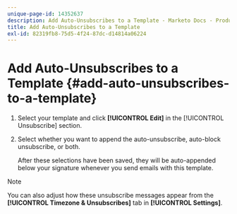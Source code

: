```yaml
---
unique-page-id: 14352637
description: Add Auto-Unsubscribes to a Template - Marketo Docs - Product Documentation
title: Add Auto-Unsubscribes to a Template
exl-id: 82319fb8-75d5-4f24-87dc-d14814a06224
---
```

# Add Auto-Unsubscribes to a Template {#add-auto-unsubscribes-to-a-template}

1. Select your template and click **[!UICONTROL Edit]** in the [!UICONTROL Unsubscribe] section.

1. Select whether you want to append the auto-unsubscribe, auto-block unsubscribe, or both.

   After these selections have been saved, they will be auto-appended below your signature whenever you send emails with this template.

>[!NOTE]
>
>You can also adjust how these unsubscribe messages appear from the **[!UICONTROL Timezone & Unsubscribes]** tab in **[!UICONTROL Settings]**.
